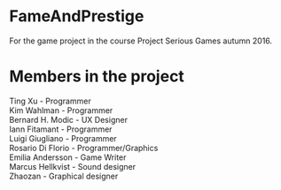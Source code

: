 # FameAndPrestige
For the game project in the course Project Serious Games autumn 2016.

# Members in the project
Ting Xu - Programmer  
Kim Wahlman - Programmer  
Bernard H. Modic - UX Designer  
Iann Fitamant - Programmer  
Luigi Giugliano - Programmer  
Rosario Di Florio - Programmer/Graphics  
Emilia Andersson - Game Writer  
Marcus Hellkvist - Sound designer  
Zhaozan - Graphical designer  
